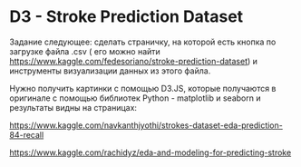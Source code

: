 # D3 - Stroke Prediction Dataset

Задание следующее: сделать страничку, на которой есть кнопка по загрузке файла .csv ( его можно найти https://www.kaggle.com/fedesoriano/stroke-prediction-dataset) и инструменты визуализации данных из этого файла.

Нужно получить картинки с помощью D3.JS, которые получаются в оригинале с помощью библиотек Python - matplotlib и seaborn и результаты видны на страницах:


https://www.kaggle.com/navkanthjyothi/strokes-dataset-eda-prediction-84-recall

https://www.kaggle.com/rachidyz/eda-and-modeling-for-predicting-stroke